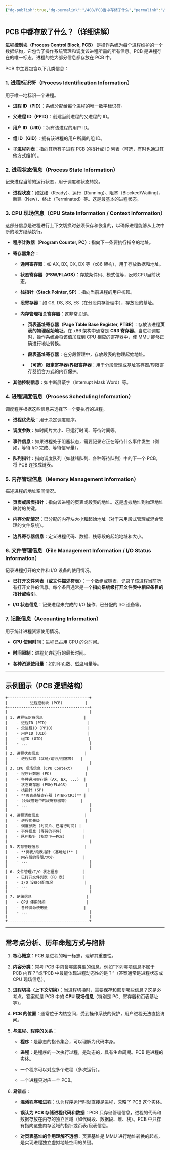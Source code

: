 ```yaml
---
{"dg-publish":true,"dg-permalink":"/408/PCB当中存储了什么","permalink":"/408/PCB当中存储了什么/","dgShowBacklinks":true,"dgShowLocalGraph":true,"dgShowInlineTitle":true}
---
```


## PCB 中都存放了什么？（详细讲解）
**进程控制块（Process Control Block, PCB）** 是操作系统为每个进程维护的一个数据结构，它包含了操作系统管理和调度该进程所需的所有信息。PCB 是进程存在的唯一标志，进程的绝大部分信息都存放在 PCB 中。

PCB 中主要包含以下几类信息：

### 1. 进程标识符（Process Identification Information）
用于唯一地标识一个进程。

- **进程 ID（PID）**：系统分配给每个进程的唯一数字标识符。
    
- **父进程 ID（PPID）**：创建当前进程的父进程的 ID。
    
- **用户 ID（UID）**：拥有该进程的用户 ID。
    
- **组 ID（GID）**：拥有该进程的用户所属的组 ID。
    
- **子进程列表**：指向其所有子进程 PCB 的指针或 ID 列表（可选，有时也通过其他方式维护）。


### 2. 进程状态信息（Process State Information）
记录进程当前的运行状态，用于调度和状态转换。

- **进程状态**：如就绪（Ready）、运行（Running）、阻塞（Blocked/Waiting）、新建（New）、终止（Terminated）等。这是最基本的进程状态。


### 3. CPU 现场信息（CPU State Information / Context Information）
这部分信息是进程进行上下文切换时必须保存和恢复的，以确保进程能够从上次中断的地方继续执行。

- **程序计数器（Program Counter, PC）**：指向下一条要执行指令的地址。
    
- **寄存器集合**：
    
    - **通用寄存器**：如 AX, BX, CX, DX 等（x86 架构），用于存放数据和地址。
        
    - **状态寄存器（PSW/FLAGS）**：存放条件码、模式位等，反映CPU当前状态。
        
    - **栈指针（Stack Pointer, SP）**：指向当前进程的用户栈顶。
        
    - **段寄存器**：如 CS, DS, SS, ES（在分段内存管理中），存放段的基址。
        
    - **内存管理相关寄存器**：这非常关键。
        
        - **页表基址寄存器（Page Table Base Register, PTBR）**：存放该进程**页表的物理起始地址**。在 x86 架构中通常是 **CR3 寄存器**。当进程调度时，操作系统会将该值加载到 CPU 相应的寄存器中，使 MMU 能够正确进行地址转换。
            
        - **段表基址寄存器**：在分段管理中，存放段表的物理起始地址。
            
        - **（可选）限定寄存器/界限寄存器**：用于分段管理或基址寄存器/界限寄存器组合方式的内存保护。
            
- **其他控制信息**：如中断屏蔽字（Interrupt Mask Word）等。


### 4. 进程调度信息（Process Scheduling Information）
调度程序根据这些信息来选择下一个要执行的进程。

- **进程优先级**：用于决定调度顺序。
    
- **调度参数**：如时间片大小、已运行时间、等待时间等。
    
- **事件信息**：如果进程处于阻塞状态，需要记录它正在等待什么事件发生（例如，等待 I/O 完成、等待信号量）。
    
- **队列指针**：指向调度队列（如就绪队列、各种等待队列）中的下一个 PCB，将 PCB 连接成链表。


### 5. 内存管理信息（Memory Management Information）
描述进程的地址空间情况。

- **页表或段表指针**：指向该进程的页表或段表的地址。这是虚拟地址到物理地址映射的关键。
    
- **内存分配情况**：已分配的内存块大小和起始地址（对于采用段式管理或混合管理的文件系统）。
    
- **边界寄存器信息**：定义进程代码、数据、栈等段的起始地址和大小。


### 6. 文件管理信息（File Management Information / I/O Status Information）
记录进程打开的文件和 I/O 设备的使用情况。

- **已打开文件列表（或文件描述符表）**：一个数组或链表，记录了该进程当前所有打开文件的信息。每个条目通常是一个**指向系统级打开文件表中相应条目的指针或索引**。
    
- **I/O 状态信息**：记录进程未完成的 I/O 操作、已分配的 I/O 设备等。


### 7. 记账信息（Accounting Information）
用于统计进程资源使用情况。

- **CPU 使用时间**：进程已占用 CPU 的总时间。
    
- **时间限制**：进程允许运行的最长时间。
    
- **各种资源使用量**：如打印页数、磁盘用量等。
    

---



## 示例图示（PCB 逻辑结构）
```
+------------------------------------+
|          进程控制块 (PCB)          |
+------------------------------------+
|                                    |
| 1. 进程标识符信息                  |
|    - 进程ID (PID)                  |
|    - 父进程ID (PPID)               |
|    - 用户ID (UID)                  |
|    - 组ID (GID)                    |
|    - ...                           |
|                                    |
| 2. 进程状态信息                    |
|    - 进程状态 (就绪/运行/阻塞等)   |
|                                    |
| 3. CPU 现场信息 (CPU Context)      |
|    - 程序计数器 (PC)               |
|    - 各种通用寄存器 (AX, BX, ...)  |
|    - 状态寄存器 (PSW/FLAGS)        |
|    - 栈指针 (SP)                   |
|    - **页表基址寄存器 (PTBR/CR3)** |
|    - (分段管理中的段寄存器等)      |
|    - ...                           |
|                                    |
| 4. 进程调度信息                    |
|    - 进程优先级                    |
|    - 调度参数 (时间片、已运行时间) |
|    - 事件信息 (等待的事件)         |
|    - 队列指针 (指向下一PCB)        |
|                                    |
| 5. 内存管理信息                    |
|    - **页表/段表指针 (基地址)** |
|    - 内存段的界限/大小             |
|    - ...                           |
|                                    |
| 6. 文件管理/I/O 状态信息           |
|    - 已打开文件列表 (FD 表)        |
|    - I/O 设备分配情况              |
|    - ...                           |
|                                    |
| 7. 记账信息                        |
|    - CPU 使用时间                  |
|    - 各种资源使用量                |
|    - ...                           |
|                                    |
+------------------------------------+
```

---



## 常考点分析、历年命题方式与陷阱
1. **核心概念**：PCB 是进程的唯一标志，理解其重要性。
    
2. **内容分类**：常考 PCB 中包含哪些类型的信息，例如“下列哪项信息不属于 PCB 内容？”或“PCB 中最能体现进程动态性的是？”（答案通常是进程状态或 CPU 现场信息）。
    
3. **进程切换（上下文切换）**：当进程切换时，需要保存和恢复哪些信息？这是必考点。答案就是 PCB 中的 **CPU 现场信息**（特别是 PC、寄存器和页表基址等）。
    
4. **PCB 的位置**：通常位于内核空间，受到操作系统的保护，用户进程无法直接访问。
    
5. **与进程、程序的关系**：
    
    - **程序**：是静态的指令集合，可以理解为代码本身。
        
    - **进程**：是程序的一次执行过程，是动态的，具有生命周期。PCB 是进程的实体。
        
    - 一个程序可以对应多个进程（多次运行）。
        
    - 一个进程只对应一个 PCB。
        
6. **易错点**：
    
    - **混淆程序和进程**：认为程序运行时就直接是进程，忽略了 PCB 这个实体。
        
    - **误认为 PCB 存储进程代码和数据**：PCB 只存储管理信息，进程的代码和数据存放在内存的独立区域（如代码段、数据段、堆、栈）。PCB 中只存有指向这些内存区域的指针或页表/段表信息。
        
    - **对页表基址的作用理解不透彻**：页表基址是 MMU 进行地址转换的起点，是实现进程独立虚拟地址空间的关键。
